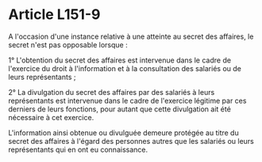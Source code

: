 # Article L151-9

A l'occasion d'une instance relative à une atteinte au secret des affaires, le secret n'est pas opposable lorsque :

1° L'obtention du secret des affaires est intervenue dans le cadre de l'exercice du droit à l'information et à la consultation des salariés ou de leurs représentants ;

2° La divulgation du secret des affaires par des salariés à leurs représentants est intervenue dans le cadre de l'exercice légitime par ces derniers de leurs fonctions, pour autant que cette divulgation ait été nécessaire à cet exercice.

L'information ainsi obtenue ou divulguée demeure protégée au titre du secret des affaires à l'égard des personnes autres que les salariés ou leurs représentants qui en ont eu connaissance.
